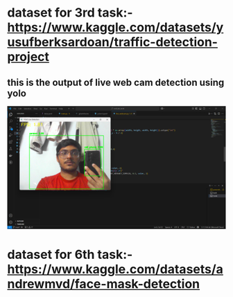 # dataset for 3rd task:-https://www.kaggle.com/datasets/yusufberksardoan/traffic-detection-project

## this is the output of live web cam detection using yolo

![alt text](image.png)

# dataset for 6th task:-https://www.kaggle.com/datasets/andrewmvd/face-mask-detection